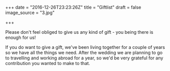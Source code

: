 +++
date = "2016-12-26T23:23:26Z"
title = "Giftlist"
draft = false
image_source = "3.jpg"

+++

Please don't feel obliged to give us any kind of gift - you being there is enough for us!

If you do want to give a gift, we've been living together for a couple of years so we have all the things we need. After the wedding we are planning to go to travelling and working abroad for a year, so we'd be very grateful for any contribution you wanted to make to that.
